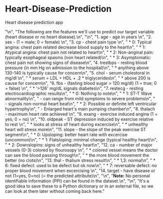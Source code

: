 # Heart-Disease-Prediction
Heart disease prediction app

"\n",
    "The following are the features we'll use to predict our target variable (heart disease or no heart disease).\n",
    "\n",
    "1. age - age in years \n",
    "2. sex - (1 = male; 0 = female) \n",
    "3. cp - chest pain type \n",
    "    * 0: Typical angina: chest pain related decrease blood supply to the heart\n",
    "    * 1: Atypical angina: chest pain not related to heart\n",
    "    * 2: Non-anginal pain: typically esophageal spasms (non heart related)\n",
    "    * 3: Asymptomatic: chest pain not showing signs of disease\n",
    "4. trestbps - resting blood pressure (in mm Hg on admission to the hospital)\n",
    "    * anything above 130-140 is typically cause for concern\n",
    "5. chol - serum cholestoral in mg/dl \n",
    "    * serum = LDL + HDL + .2 * triglycerides\n",
    "    * above 200 is cause for concern\n",
    "6. fbs - (fasting blood sugar > 120 mg/dl) (1 = true; 0 = false) \n",
    "    * '>126' mg/dL signals diabetes\n",
    "7. restecg - resting electrocardiographic results\n",
    "    * 0: Nothing to note\n",
    "    * 1: ST-T Wave abnormality\n",
    "        - can range from mild symptoms to severe problems\n",
    "        - signals non-normal heart beat\n",
    "    * 2: Possible or definite left ventricular hypertrophy\n",
    "        - Enlarged heart's main pumping chamber\n",
    "8. thalach - maximum heart rate achieved \n",
    "9. exang - exercise induced angina (1 = yes; 0 = no) \n",
    "10. oldpeak - ST depression induced by exercise relative to rest \n",
    "    * looks at stress of heart during excercise\n",
    "    * unhealthy heart will stress more\n",
    "11. slope - the slope of the peak exercise ST segment\n",
    "    * 0: Upsloping: better heart rate with excercise (uncommon)\n",
    "    * 1: Flatsloping: minimal change (typical healthy heart)\n",
    "    * 2: Downslopins: signs of unhealthy heart\n",
    "12. ca - number of major vessels (0-3) colored by flourosopy \n",
    "    * colored vessel means the doctor can see the blood passing through\n",
    "    * the more blood movement the better (no clots)\n",
    "13. thal - thalium stress result\n",
    "    * 1,3: normal\n",
    "    * 6: fixed defect: used to be defect but ok now\n",
    "    * 7: reversable defect: no proper blood movement when excercising \n",
    "14. target - have disease or not (1=yes, 0=no) (= the predicted attribute)\n",
    "\n",
    "**Note:** No personal identifiable information (PPI) can be found in the dataset.\n",
    "\n",
    "It's a good idea to save these to a Python dictionary or in an external file, so we can look at them later without coming back here."
